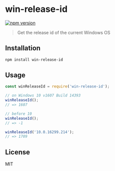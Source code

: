 # win-release-id

[![npm version](https://img.shields.io/npm/v/win-release-id.svg)](https://www.npmjs.com/package/win-release-id)

> Get the release id of the current Windows OS

## Installation

```sh
npm install win-release-id
```

## Usage

```js
const winReleaseId = require('win-release-id');

// on Windows 10 v1607 Build 14393
winReleaseId();
// => 1607

// before 10
winReleaseId();
// => -1

winReleaseId('10.0.16299.214');
// => 1709
```

## License

MIT
